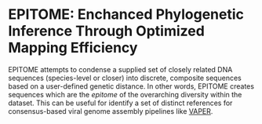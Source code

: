 # EPITOME: Enchanced Phylogenetic Inference Through Optimized Mapping Efficiency

EPITOME attempts to condense a supplied set of closely related DNA sequences (species-level or closer) into discrete, composite sequences based on a user-defined genetic distance. In other words, EPITOME creates sequences which are the _epitome_ of the overarching diversity within the dataset. This can be useful for identify a set of distinct references for consensus-based viral genome assembly pipelines like [VAPER](https://github.com/DOH-JDJ0303/VAPER).
